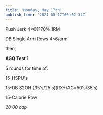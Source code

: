 ```yaml
---
title: 'Monday, May 17th'
publish_time: '2021-05-17T00:02:34Z'
---
```


Push Jerk 4×6\@70% 1RM

DB Single Arm Rows 4×6/arm

then,

**AGQ Test 1**

5 rounds for time of:

15-HSPU's

15-DB S2OH (35's/25's)(RX+/AG=50's/35's)

15-Calorie Row

*20:00 cap*

